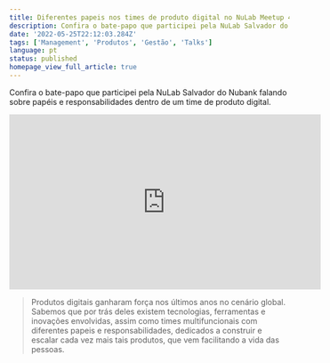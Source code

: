 ```yaml
---
title: Diferentes papeis nos times de produto digital no NuLab Meetup 4
description: Confira o bate-papo que participei pela NuLab Salvador do Nubank falando sobre papéis e responsabilidades dentro de um time de produto digital.
date: '2022-05-25T22:12:03.284Z'
tags: ['Management', 'Produtos', 'Gestão', 'Talks']
language: pt
status: published
homepage_view_full_article: true
---
```


Confira o bate-papo que participei pela NuLab Salvador do Nubank falando sobre papéis e responsabilidades dentro de um time de produto digital.

<iframe
  width="560"
  height="315"
  data-testid="youtube-player"
  src="https://www.youtube.com/embed/8PT41NUlSVY"
  title="YouTube video player"
  frameBorder="0"
  allow="accelerometer; autoplay; clipboard-write; encrypted-media; gyroscope; picture-in-picture"
  allowFullScreen></iframe>

> Produtos digitais ganharam força nos últimos anos no cenário global. Sabemos que por trás deles existem tecnologias, ferramentas e inovações envolvidas, assim como times multifuncionais com diferentes papeis e responsabilidades, dedicados a construir e escalar cada vez mais tais produtos, que vem facilitando a vida das pessoas.
